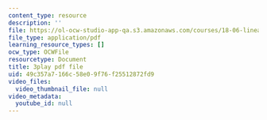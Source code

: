 ```yaml
---
content_type: resource
description: ''
file: https://ol-ocw-studio-app-qa.s3.amazonaws.com/courses/18-06-linear-algebra-spring-2010/49c357a7166c58e09f76f25512872fd9_QVKj3LADCnA.pdf
file_type: application/pdf
learning_resource_types: []
ocw_type: OCWFile
resourcetype: Document
title: 3play pdf file
uid: 49c357a7-166c-58e0-9f76-f25512872fd9
video_files:
  video_thumbnail_file: null
video_metadata:
  youtube_id: null
---
```

